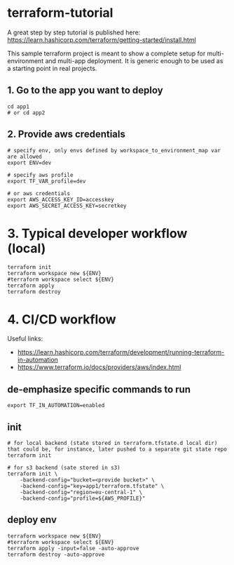 # terraform-tutorial

A great step by step tutorial is published here:
https://learn.hashicorp.com/terraform/getting-started/install.html

This sample terraform project is meant to show a complete setup for multi-environment and multi-app deployment. It is generic enough to be used as a starting point in real projects.

## 1. Go to the app you want to deploy

```
cd app1 
# or cd app2
```

## 2. Provide aws credentials

```
# specify env, only envs defined by workspace_to_environment_map var are allowed
export ENV=dev

# specify aws profile
export TF_VAR_profile=dev

# or aws credentials 
export AWS_ACCESS_KEY_ID=accesskey
export AWS_SECRET_ACCESS_KEY=secretkey
```

# 3. Typical developer workflow (local)

```
terraform init
terraform workspace new ${ENV}
#terraform workspace select ${ENV}
terraform apply
terraform destroy
```

# 4. CI/CD workflow

Useful links:

* https://learn.hashicorp.com/terraform/development/running-terraform-in-automation
* https://www.terraform.io/docs/providers/aws/index.html


## de-emphasize specific commands to run
```
export TF_IN_AUTOMATION=enabled
```

## init
```
# for local backend (state stored in terraform.tfstate.d local dir) that could be, for instance, later pushed to a separate git state repo
terraform init

# for s3 backend (sate stored in s3)
terraform init \
    -backend-config="bucket=<provide bucket>" \
    -backend-config="key=app1/terraform.tfstate" \
    -backend-config="region=eu-central-1" \
    -backend-config="profile=${AWS_PROFILE}"
```

## deploy env
```
terraform workspace new ${ENV}
#terraform workspace select ${ENV}
terraform apply -input=false -auto-approve
terraform destroy -auto-approve
```
